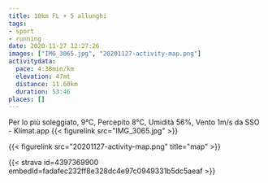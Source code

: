```yaml
---
title: 10km FL + 5 allunghi 
tags:
- sport
- running
date: 2020-11-27 12:27:26
images: ["IMG_3065.jpg", "20201127-activity-map.png"]
activitydata:
  pace: 4:38min/km
  elevation: 47mt
  distance: 11.60km
  duration: 53:46
places: []
---
```


Per lo più soleggiato, 9°C, Percepito 8°C, Umidità 56%, Vento 1m/s da SSO - Klimat.app
{{< figurelink src="IMG_3065.jpg" >}}


{{< figurelink src="20201127-activity-map.png" title="map" >}}


{{< strava id=4397369900 embedId=fadafec232ff8e328dc4e97c0949331b5dc5aeaf >}}
